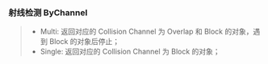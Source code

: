 ### 射线检测 ByChannel ###
>* Multi: 返回对应的 Collision Channel 为 Overlap 和 Block 的对象，遇到 Block 的对象后停止；
>* Single: 返回对应的 Collision Channel 为 Block 的对象；